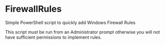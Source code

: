 # FirewallRules
Simple PowerShell script to quickly add Windows Firewall Rules

This script must be run from an Administrator prompt otherwise you will not have sufficient permissions to implement rules.
